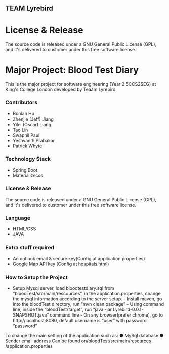 ## TEAM Lyrebird 
# License & Release
The source code is released under a GNU General Public License (GPL), and it's delivered to customer under this free software license.

# Major Project: Blood Test Diary
This is the major project for software engineering (Year 2 5CCS2SEG) at King's College London developed by Teaam Lyrebird


### Contributors
- Bonian Hu 
- Zhenjie (Jeff) Jiang
- Yilei (Oscar) Liang 
- Tao Lin
- Swapnil Paul
- Yeshvanth Prabakar 
- Patrick Whyte

### Technology Stack
- Spring Boot
- Materializecss

### License & Release
The source code is released under a GNU General Public License (GPL), and it's delivered to customer under this free software license.

### Language
- HTML/CSS
- JAVA

### Extra stuff required
- An outlook email & secure key(Config at application.properties)
- Google Map API key (Config at hospitals.html)
### How to Setup the Project 
 
- Setup Mysql server, load bloodtestdiary.sql from “bloodTest/src/main/rescources”, in the application.properties, change the mysql information according to the server setup. - Install maven, go into the bloodTest directory, run “mvn clean package” - Using command line, inside the “bloodTest/target”, run “java -jar Lyrebird-0.0.1-SNAPSHOT.java” command line - On any browser(prefer chrome), go to ​http://localhost:8080​, default username is “user” with password “password” 
 
To change the main setting of the application such as: ● MySql database  ● Sender email address Can be found on ​/​bloodTest​/​src​/​main​/​resources​/application.properties
